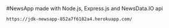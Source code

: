 #NewsApp made with Node.js, Express.js and NewsData.IO api

```https://jdk-newsapp-852a7f6182a4.herokuapp.com/```
